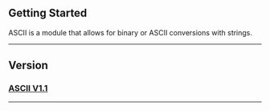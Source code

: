 ## Getting Started

ASCII is a module that allows for binary or ASCII conversions with strings.

----

## Version

### [ASCII V1.1](https://github.com/evxryyy/OpenEvxEngine/releases/edit/ascii)

----